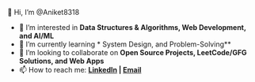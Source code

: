 👋 Hi, I’m @Aniket8318  

- 👀 I’m interested in **Data Structures & Algorithms, Web Development, and AI/ML**  
- 🌱 I’m currently learning * System Design, and Problem-Solving**  
- 💞️ I’m looking to collaborate on **Open Source Projects, LeetCode/GFG Solutions, and Web Apps**  
- 📫 How to reach me: **[LinkedIn](https://www.linkedin.com/in/its-aniketmaurya) | [Email](aniketmaurya8318@gmail.com)**  
